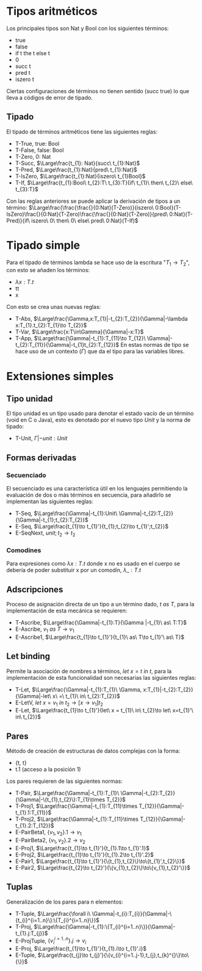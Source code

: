 # Tipos aritméticos
Los principales tipos son Nat y Bool con los siguientes términos:
- true
- false
- if t the t else t
- 0
- succ t
- pred t
- iszero t

Ciertas configuraciones de términos no tienen sentido (succ true) lo que lleva a códigos de error de tipado.
## Tipado
El tipado de términos aritméticos tiene las siguientes reglas:
- T-True, true: Bool
- T-False, false: Bool
- T-Zero, 0: Nat
- T-Succ, $\Large\frac{t_{1}: Nat}{succ\ t_{1}:Nat}$
- T-Pred, $\Large\frac{t_{1}:Nat}{pred\ t_{1}:Nat}$
- T-IsZero, $\Large\frac{t_{1}:Nat}{iszero\ t_{1}Bool}$
- T-If, $\Large\frac{t_{1}:Bool\ t_{2}:T\ t_{3}:T}{if\ t_{1}\ then\ t_{2}\ else\ t_{3}:T}$

Con las reglas anteriores se puede aplicar la derivación de tipos a un término:
$\Large\frac{\frac{\frac{}{0:Nat}(T-Zero)}{iszero\ 0:Bool}(T-IsZero)\frac{}{0:Nat}(T-Zero)\frac{\frac{}{0:Nat}(T-Zero)}{pred\ 0:Nat}(T-Pred)}{if\ iszero\ 0\ then\ 0\ else\ pred\ 0:Nat}(T-If)$

# Tipado simple
Para el tipado de términos lambda se hace uso de la escritura "$T_{1}\to T_{2}$", con esto se añaden los términos:
- $\lambda x:T.t$
- tt
- x

Con esto se crea unas nuevas reglas: 
- T-Abs, $\Large\frac{\Gamma,x:T_{1}|-t_{2}:T_{2}}{\Gamma|-\lambda x:T_{1}.t_{2}:T_{1}\to T_{2}}$
- T-Var, $\Large\frac{x:T\in\Gamma}{\Gamma|-x:T}$
- T-App, $\Large\frac{\Gamma|-t_{1}:T_{11}\to T_{12}\ \Gamma|-t_{2}:T_{11}}{\Gamma|-t_{1}t_{2}:T_{12}}$
En estas normas de tipo se hace uso de un contexto ($\Gamma$) que da el tipo para las variables libres. 
# Extensiones simples
## Tipo unidad
El tipo unidad es un tipo usado para denotar el estado vacío de un término (void en C o Java), esto es denotado por el nuevo tipo $Unit$ y la norma de tipado:
- T-Unit, $\Gamma|- unit:Unit$

## Formas derivadas
### Secuenciado
El secuenciado es una característica útil en los lenguajes permitiendo la evaluación de dos o más términos en secuencia, para añadirlo se implementan las siguientes reglas:
- T-Seq, $\Large\frac{\Gamma|-t_{1}:Unit\ \Gamma|-t_{2}:T_{2}}{\Gamma|-t_{1};t_{2}:T_{2}}$
- E-Seq, $\Large\frac{t_{1}\to t_{1}'}{t_{1};t_{2}\to t_{1}';t_{2}}$
- E-SeqNext, $unit;t_{2}\to t_{2}$

### Comodines
Para expresiones como $\lambda x:T.t$ donde x no es usado en el cuerpo se debería de poder substituir x por un comodín, $\lambda\_:T.t$ 
## Adscripciones
Proceso de asignación directa de un tipo a un término dado, $t\ as\ T$, para la implementación de esta mecánica se requieren:
- T-Ascribe, $\Large\frac{\Gamma|-t_{1}:T}{\Gamma |-t_{1}\ as\ T:T}$
- E-Ascribe, $v_{1}\ as\ T\to v_{1}$
- E-Ascribe1, $\Large\frac{t_{1}\to t_{1}'}{t_{1}\ as\ T\to t_{1}'\ as\ T}$

## Let binding
Permite la asociación de nombres a términos, $let\ x=t\ in\ t$, para la implementación de esta funcionalidad son necesarias las siguientes reglas:
- T-Let, $\Large\frac{\Gamma|-t_{1}:T_{1}\ \Gamma, x:T_{1}|-t_{2}:T_{2}}{\Gamma|-let\ x\ =\ t_{1}\ in\ t_{2}:T_{2}}$
- E-LetV, $let\ x = v_{1}\ in\ t_{2}\to[x\to v_{1}]t_{2}$
- E-Let, $\Large\frac{t_{1}\to t_{1}'}{let\ x = t_{1}\ in\ t_{2}\to let\ x=t_{1}'\ in\ t_{2}}$

## Pares
Método de creación de estructuras de datos complejas con la forma:
- {t, t}
- t.1 (acceso a la posición 1)

Los pares requieren de las siguientes normas:
- T-Pair, $\Large\frac{\Gamma|-t_{1}:T_{1}\ \Gamma|-t_{2}:T_{2}}{\Gamma|-\{t_{1},t_{2}\}:T_{1}\times T_{2}}$
- T-Proj1, $\Large\frac{\Gamma|-t_{1}:T_{11}\times T_{12}}{\Gamma|-t_{1}.1:T_{11}}$
- T-Proj2, $\Large\frac{\Gamma|-t_{1}:T_{11}\times T_{12}}{\Gamma|-t_{1}.2:T_{12}}$
- E-PairBeta1, $\{v_{1},v_{2}\}.1\to v_{1}$
- E-PairBeta2, $\{v_{1},v_{2}\}.2\to v_{2}$
- E-Proj1, $\Large\frac{t_{1}\to t_{1}'}{t_{1}.1\to t_{1}'.1}$
- E-Proj2, $\Large\frac{t_{1}\to t_{1}'}{t_{1}.2\to t_{1}'.2}$
- E-Pair1, $\Large\frac{t_{1}\to t_{1}'}{\{t_{1},t_{2}\}\to\{t_{1}',t_{2}\}}$
- E-Pair2, $\Large\frac{t_{2}\to t_{2}'}{\{v_{1},t_{2}\}\to\{v_{1},t_{2}'\}}$

## Tuplas
Generalización de los pares para n elementos:
- T-Tuple, $\Large\frac{\forall i\ \Gamma|-t_{i}:T_{i}}{\Gamma|-\{t_{i}^{i=1..n}\}:\{T_{i}^{i=1..n}\}}$
- T-Proj, $\Large\frac{\Gamma|-t_{1}:\{T_{i}^{i=1..n}\}}{\Gamma|-t_{1}.j:T_{j}}$
- E-ProjTuple, $\{v_{i}^{i=1..n}\}.j\to v_{i}$
- E-Proj, $\Large\frac{t_{1}\to t_{1}'}{t_{1}.i\to t_{1}'.i}$
- E-Tuple, $\Large\frac{t_{j}\to t_{j}'}{\{v_{i}^{i=1..j-1},t_{j},t_{k}^{}\}\to\{\}}$